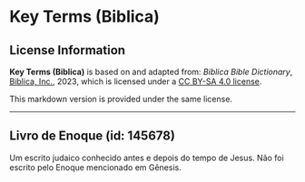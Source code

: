 # Key Terms (Biblica)

## License Information

**Key Terms (Biblica)** is based on and adapted from: _Biblica Bible Dictionary_, [Biblica, Inc.](https://www.biblica.com/), 2023, which is licensed under a [CC BY-SA 4.0 license](https://creativecommons.org/licenses/by-sa/4.0/legalcode.en).

This markdown version is provided under the same license.



--------------------------------

## Livro de Enoque (id: 145678)

Um escrito judaico conhecido antes e depois do tempo de Jesus. Não foi escrito pelo Enoque mencionado em Gênesis.


